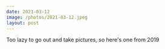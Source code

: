```yaml
---
date: 2021-03-12
image: /photos/2021-03-12.jpeg
layout: post
---
```


Too lazy to go out and take pictures, so here's one from 2019
